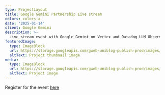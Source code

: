 ```yaml
---
type: ProjectLayout
title: Google Gemini Partnership Live stream
colors: colors-a
date: '2025-01-14'
client: Google Gemini
description: >-
  Live stream event with Google Gemini on Vertex and Datadog LLM Observability.
featuredImage:
  type: ImageBlock
  url: https://storage.googleapis.com/gweb-uniblog-publish-prod/images/final_keyword_header.width-1200.format-webp.webp
  altText: Project thumbnail image
media:
  type: ImageBlock
  url: https://storage.googleapis.com/gweb-uniblog-publish-prod/images/final_keyword_header.width-1200.format-webp.webp
  altText: Project image
---
```


Register for the event [here](https://www.datadoghq.com/partner/googlecloud/security/)
